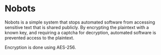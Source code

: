 # Nobots

Nobots is a simple system that stops automated software from accessing sensitive text that is shared publicly. By encrypting the plaintext with a known key, and requiring a captcha for decryption, automated software is prevented access to the plaintext.

Encryption is done using AES-256.
